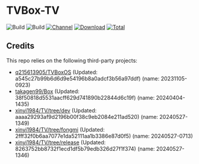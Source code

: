 # TVBox-TV

![Build](https://shields.io/github/actions/workflow/status/xinyi1984/TVBox-TV/TV.yml?branch=master&logo=github&label=Build)
![Build](https://shields.io/github/actions/workflow/status/xinyi1984/TVBox-TV/TVBox.yml?branch=master&logo=github&label=Build)
[![Channel](https://img.shields.io/badge/Follow-Telegram-blue.svg?logo=telegram)](https://t.me/klbot)
[![Download](https://img.shields.io/github/v/release/xinyi1984/TVBox-TV?color=orange&logoColor=orange&label=Download&logo=DocuSign)](https://github.com/xinyi1984/TVBox-TV/releases/latest) 
[![Total](https://shields.io/github/downloads/xinyi1984/TVBox-TV/total?logo=Bookmeter&label=Counts&logoColor=yellow&color=yellow)](https://github.com/xinyi1984/TVBox-TV/releases)

## Credits
This repo relies on the following third-party projects:
- [q215613905/TVBoxOS](https://github.com/q215613905/TVBoxOS) (Updated: a545c27b99b6d6d9e54196b8a0adcf3b56a97ddf) (name: 20231105-0923)
- [takagen99/Box](https://github.com/takagen99/Box) (Updated: 38f50818d5531aacff629d741890b22844d6c19f) (name: 20240404-1435)
- [xinyi1984/TV/tree/dev](https://github.com/xinyi1984/TV/tree/dev) (Updated: aaaa29293af9d2196b00f38c9eb2084e211ad520) (name: 20240527-1349)
- [xinyi1984/TV/tree/fongmi](https://github.com/xinyi1984/TV/tree/fongmi) (Updated: 2fff32f0b6aa7077e1da52111aa1b3386e87d0f5) (name: 20240527-0713)
- [xinyi1984/TV/tree/release](https://github.com/xinyi1984/TV/tree/release) (Updated: 8263752bb8732f1ecd1df5b79edb326d27f1f374) (name: 20240527-1346)
